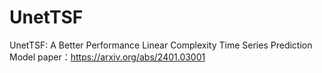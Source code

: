 # UnetTSF
UnetTSF: A Better Performance Linear Complexity Time Series Prediction Model
paper：https://arxiv.org/abs/2401.03001
